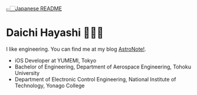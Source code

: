 [👉🏻Japanese README](https://github.com/daichikuwa0618/daichikuwa0618/blob/master/README_jp.md)

# Daichi Hayashi 👨🏼‍🚀
I like engineering.
You can find me at my blog [AstroNote!](https://daichidaiji.com).

- iOS Developer at YUMEMI, Tokyo
- Bachelor of Engineering, Department of Aerospace Engineering, Tohoku University
- Department of Electronic Control Engineering, National Institute of Technology, Yonago College

<!--
**daichikuwa0618/daichikuwa0618** is a ✨ _special_ ✨ repository because its `README.md` (this file) appears on your GitHub profile.

Here are some ideas to get you started:

- 🔭 I’m currently working on ...
- 🌱 I’m currently learning ...
- 👯 I’m looking to collaborate on ...
- 🤔 I’m looking for help with ...
- 💬 Ask me about ...
- 📫 How to reach me: ...
- 😄 Pronouns: ...
- ⚡ Fun fact: ...
-->

